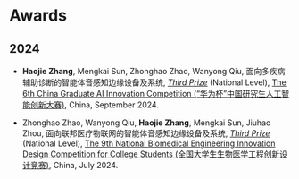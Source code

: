 # Awards
## 2024

* **Haojie Zhang**, Mengkai Sun, Zhonghao Zhao, Wanyong Qiu,
面向多疾病辅助诊断的智能体音感知边缘设备及系统, 
[_Third Prize_](https://github.com/zhj12399/zhj12399.github.com/blob/main/docs/pdf/面向多疾病辅助诊断的智能体音感知边缘设备及系统获奖证书.pdf) (National Level),
[The 6th China Graduate AI Innovation Competition (“华为杯”中国研究生人工智能创新大赛)](https://cpipc.acge.org.cn/), China, September 2024.

* Zhonghao Zhao, Wanyong Qiu, **Haojie Zhang**, Mengkai Sun, Jiuhao Zhou, 
面向联邦医疗物联网的智能体音感知边缘设备及系统, 
[_Third Prize_](https://github.com/zhj12399/zhj12399.github.com/blob/main/docs/pdf/面向联邦医疗物联网的智能体音感知边缘设备及系统项目的获奖证书.pdf) (National Level), 
[The 9th National Biomedical Engineering Innovation Design Competition for College Students (全国大学生生物医学工程创新设计竞赛)](https://bmedesign.cn/), China, July 2024.